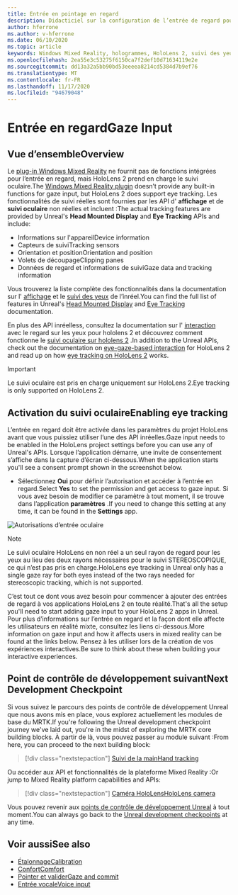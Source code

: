 ```yaml
---
title: Entrée en pointage en regard
description: Didacticiel sur la configuration de l’entrée de regard pour HoloLens et le moteur inréel
author: hferrone
ms.author: v-hferrone
ms.date: 06/10/2020
ms.topic: article
keywords: Windows Mixed Reality, hologrammes, HoloLens 2, suivi des yeux, entrée de regard, affichage monté en tête, moteur non réel, casque de réalité mixte, casque de réalité mixte, casque de réalité virtuelle
ms.openlocfilehash: 2ea55e3c53275f6150ca7f2def10d71634119e2e
ms.sourcegitcommit: dd13a32a5bb90bd53eeeea8214cd5384d7b9ef76
ms.translationtype: MT
ms.contentlocale: fr-FR
ms.lasthandoff: 11/17/2020
ms.locfileid: "94679048"
---
```

# <a name="gaze-input"></a><span data-ttu-id="6d910-104">Entrée en regard</span><span class="sxs-lookup"><span data-stu-id="6d910-104">Gaze Input</span></span>

## <a name="overview"></a><span data-ttu-id="6d910-105">Vue d’ensemble</span><span class="sxs-lookup"><span data-stu-id="6d910-105">Overview</span></span>

<span data-ttu-id="6d910-106">Le [plug-in Windows Mixed Reality](https://docs.unrealengine.com/Platforms/VR/WMR/index.html) ne fournit pas de fonctions intégrées pour l’entrée en regard, mais HoloLens 2 prend en charge le suivi oculaire.</span><span class="sxs-lookup"><span data-stu-id="6d910-106">The [Windows Mixed Reality plugin](https://docs.unrealengine.com/Platforms/VR/WMR/index.html) doesn’t provide any built-in functions for gaze input, but HoloLens 2 does support eye tracking.</span></span> <span data-ttu-id="6d910-107">Les fonctionnalités de suivi réelles sont fournies par les API d' **affichage** et de **suivi oculaire** non réelles et incluent :</span><span class="sxs-lookup"><span data-stu-id="6d910-107">The actual tracking features are provided by Unreal's **Head Mounted Display** and **Eye Tracking** APIs and include:</span></span>

- <span data-ttu-id="6d910-108">Informations sur l'appareil</span><span class="sxs-lookup"><span data-stu-id="6d910-108">Device information</span></span>
- <span data-ttu-id="6d910-109">Capteurs de suivi</span><span class="sxs-lookup"><span data-stu-id="6d910-109">Tracking sensors</span></span>
- <span data-ttu-id="6d910-110">Orientation et position</span><span class="sxs-lookup"><span data-stu-id="6d910-110">Orientation and position</span></span>
- <span data-ttu-id="6d910-111">Volets de découpage</span><span class="sxs-lookup"><span data-stu-id="6d910-111">Clipping panes</span></span>
- <span data-ttu-id="6d910-112">Données de regard et informations de suivi</span><span class="sxs-lookup"><span data-stu-id="6d910-112">Gaze data and tracking information</span></span>

<span data-ttu-id="6d910-113">Vous trouverez la liste complète des fonctionnalités dans la documentation sur l' [affichage](https://docs.unrealengine.com/BlueprintAPI/Input/HeadMountedDisplay/index.html) et le [suivi des yeux](https://docs.unrealengine.com/BlueprintAPI/EyeTracking/index.html) de l’inréel.</span><span class="sxs-lookup"><span data-stu-id="6d910-113">You can find the full list of features in Unreal's [Head Mounted Display](https://docs.unrealengine.com/BlueprintAPI/Input/HeadMountedDisplay/index.html) and [Eye Tracking](https://docs.unrealengine.com/BlueprintAPI/EyeTracking/index.html) documentation.</span></span>

<span data-ttu-id="6d910-114">En plus des API inréelless, consultez la documentation sur l' [interaction](../../design/eye-gaze-interaction.md) avec le regard sur les yeux pour hololens 2 et découvrez comment fonctionne le [suivi oculaire sur hololens 2](https://docs.microsoft.com/windows/mixed-reality/eye-tracking) .</span><span class="sxs-lookup"><span data-stu-id="6d910-114">In addition to the Unreal APIs, check out the documentation on [eye-gaze-based interaction](../../design/eye-gaze-interaction.md) for HoloLens 2 and read up on how [eye tracking on HoloLens 2](https://docs.microsoft.com/windows/mixed-reality/eye-tracking) works.</span></span>

> [!IMPORTANT]
> <span data-ttu-id="6d910-115">Le suivi oculaire est pris en charge uniquement sur HoloLens 2.</span><span class="sxs-lookup"><span data-stu-id="6d910-115">Eye tracking is only supported on HoloLens 2.</span></span>

## <a name="enabling-eye-tracking"></a><span data-ttu-id="6d910-116">Activation du suivi oculaire</span><span class="sxs-lookup"><span data-stu-id="6d910-116">Enabling eye tracking</span></span>
<span data-ttu-id="6d910-117">L’entrée en regard doit être activée dans les paramètres du projet HoloLens avant que vous puissiez utiliser l’une des API inréelles.</span><span class="sxs-lookup"><span data-stu-id="6d910-117">Gaze input needs to be enabled in the HoloLens project settings before you can use any of Unreal's APIs.</span></span> <span data-ttu-id="6d910-118">Lorsque l’application démarre, une invite de consentement s’affiche dans la capture d’écran ci-dessous.</span><span class="sxs-lookup"><span data-stu-id="6d910-118">When the application starts you'll see a consent prompt shown in the screenshot below.</span></span>

- <span data-ttu-id="6d910-119">Sélectionnez **Oui** pour définir l’autorisation et accéder à l’entrée en regard.</span><span class="sxs-lookup"><span data-stu-id="6d910-119">Select **Yes** to set the permission and get access to gaze input.</span></span> <span data-ttu-id="6d910-120">Si vous avez besoin de modifier ce paramètre à tout moment, il se trouve dans l’application **paramètres** .</span><span class="sxs-lookup"><span data-stu-id="6d910-120">If you need to change this setting at any time, it can be found in the **Settings** app.</span></span>

![Autorisations d’entrée oculaire](images/unreal/eye-input-permissions.png)

> [!NOTE] 
> <span data-ttu-id="6d910-122">Le suivi oculaire HoloLens en non réel a un seul rayon de regard pour les yeux au lieu des deux rayons nécessaires pour le suivi STEREOSCOPIQUE, ce qui n’est pas pris en charge.</span><span class="sxs-lookup"><span data-stu-id="6d910-122">HoloLens eye tracking in Unreal only has a single gaze ray for both eyes instead of the two rays needed for stereoscopic tracking, which is not supported.</span></span>

<span data-ttu-id="6d910-123">C’est tout ce dont vous avez besoin pour commencer à ajouter des entrées de regard à vos applications HoloLens 2 en toute réalité.</span><span class="sxs-lookup"><span data-stu-id="6d910-123">That's all the setup you'll need to start adding gaze input to your HoloLens 2 apps in Unreal.</span></span> <span data-ttu-id="6d910-124">Pour plus d’informations sur l’entrée en regard et la façon dont elle affecte les utilisateurs en réalité mixte, consultez les liens ci-dessous.</span><span class="sxs-lookup"><span data-stu-id="6d910-124">More information on gaze input and how it affects users in mixed reality can be found at the links below.</span></span> <span data-ttu-id="6d910-125">Pensez à les utiliser lors de la création de vos expériences interactives.</span><span class="sxs-lookup"><span data-stu-id="6d910-125">Be sure to think about these when building your interactive experiences.</span></span>

## <a name="next-development-checkpoint"></a><span data-ttu-id="6d910-126">Point de contrôle de développement suivant</span><span class="sxs-lookup"><span data-stu-id="6d910-126">Next Development Checkpoint</span></span>

<span data-ttu-id="6d910-127">Si vous suivez le parcours des points de contrôle de développement Unreal que nous avons mis en place, vous explorez actuellement les modules de base du MRTK.</span><span class="sxs-lookup"><span data-stu-id="6d910-127">If you're following the Unreal development checkpoint journey we've laid out, you're in the midst of exploring the MRTK core building blocks.</span></span> <span data-ttu-id="6d910-128">À partir de là, vous pouvez passer au module suivant :</span><span class="sxs-lookup"><span data-stu-id="6d910-128">From here, you can proceed to the next building block:</span></span> 

> [!div class="nextstepaction"]
> [<span data-ttu-id="6d910-129">Suivi de la main</span><span class="sxs-lookup"><span data-stu-id="6d910-129">Hand tracking</span></span>](unreal-hand-tracking.md)

<span data-ttu-id="6d910-130">Ou accéder aux API et fonctionnalités de la plateforme Mixed Reality :</span><span class="sxs-lookup"><span data-stu-id="6d910-130">Or jump to Mixed Reality platform capabilities and APIs:</span></span>

> [!div class="nextstepaction"]
> [<span data-ttu-id="6d910-131">Caméra HoloLens</span><span class="sxs-lookup"><span data-stu-id="6d910-131">HoloLens camera</span></span>](unreal-hololens-camera.md)

<span data-ttu-id="6d910-132">Vous pouvez revenir aux [points de contrôle de développement Unreal](unreal-development-overview.md#2-core-building-blocks) à tout moment.</span><span class="sxs-lookup"><span data-stu-id="6d910-132">You can always go back to the [Unreal development checkpoints](unreal-development-overview.md#2-core-building-blocks) at any time.</span></span>

## <a name="see-also"></a><span data-ttu-id="6d910-133">Voir aussi</span><span class="sxs-lookup"><span data-stu-id="6d910-133">See also</span></span>
* [<span data-ttu-id="6d910-134">Étalonnage</span><span class="sxs-lookup"><span data-stu-id="6d910-134">Calibration</span></span>](../../calibration.md)
* [<span data-ttu-id="6d910-135">Confort</span><span class="sxs-lookup"><span data-stu-id="6d910-135">Comfort</span></span>](../../design/comfort.md)
* [<span data-ttu-id="6d910-136">Pointer et valider</span><span class="sxs-lookup"><span data-stu-id="6d910-136">Gaze and commit</span></span>](../../design/gaze-and-commit.md)
* [<span data-ttu-id="6d910-137">Entrée vocale</span><span class="sxs-lookup"><span data-stu-id="6d910-137">Voice input</span></span>](../../out-of-scope/voice-design.md)
